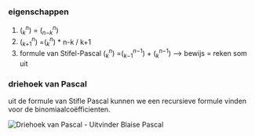 ### eigenschappen
1) ($_k$$^n$) = ($_n$$_-$$_k$$^n$)
2) ($_k$$_+$$_1$$^n$) =($_k$$^n$) \* n-k / k+1
3) formule van Stifel-Pascal
($_k$$^n$) =($_k$$_-$$_1$$^n$$^-$$^1$) + ($_k$$^n$$^-$$^1$)  --> bewijs = reken som uit


### driehoek van Pascal
uit de formule van Stifle Pascal kunnen we een recursieve formule vinden voor de binomiaalcoëfficienten.

![Driehoek van Pascal - Uitvinder Blaise Pascal](https://external-content.duckduckgo.com/iu/?u=http%3A%2F%2Fuitvinderblaisepascal.weebly.com%2Fuploads%2F2%2F1%2F1%2F7%2F21176956%2F__1372859615.jpg&f=1&nofb=1)